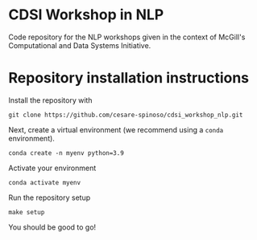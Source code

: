 # CDSI Workshop in NLP
Code repository for the NLP workshops given in the context of McGill's Computational and Data Systems Initiative.

# Repository installation instructions
Install the repository with
```
git clone https://github.com/cesare-spinoso/cdsi_workshop_nlp.git
```
Next, create a virtual environment (we recommend using a `conda` environment).
```
conda create -n myenv python=3.9
```
Activate your environment
```
conda activate myenv
```
Run the repository setup
```
make setup
```
You should be good to go!